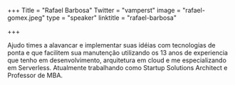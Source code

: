 +++
Title = "Rafael Barbosa"
Twitter = "vamperst"
image = "rafael-gomex.jpeg"
type = "speaker"
linktitle = "rafael-barbosa"

+++

Ajudo times a alavancar e implementar suas idéias com tecnologias de ponta e que facilitem sua manutenção utilizando os 13 anos de experiencia que tenho em desenvolvimento, arquitetura em cloud e me especializando em Serverless. Atualmente trabalhando como Startup Solutions Architect e Professor de MBA.